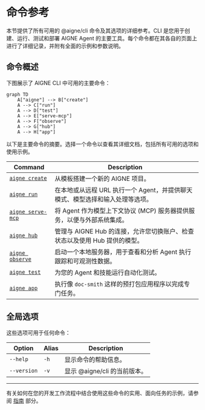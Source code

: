 # 命令参考

本节提供了所有可用的 @aigne/cli 命令及其选项的详细参考。CLI 是您用于创建、运行、测试和部署 AIGNE Agent 的主要工具。每个命令都在其各自的页面上进行了详细记录，并附有全面的示例和参数说明。

## 命令概述

下图展示了 AIGNE CLI 中可用的主要命令：

```mermaid
graph TD
    A["aigne"] --> B["create"]
    A --> C["run"]
    A --> D["test"]
    A --> E["serve-mcp"]
    A --> F["observe"]
    A --> G["hub"]
    A --> H["app"]
```

以下是主要命令的摘要。选择一个命令以查看其详细文档，包括所有可用的选项和使用示例。

| Command                                             | Description                                                                                                   |
| --------------------------------------------------- | ------------------------------------------------------------------------------------------------------------- |
| [`aigne create`](./command-reference-create.md)         | 从模板搭建一个新的 AIGNE 项目。                                                                               |
| [`aigne run`](./command-reference-run.md)               | 在本地或从远程 URL 执行一个 Agent，并提供聊天模式、模型选择和输入处理等选项。                                     |
| [`aigne serve-mcp`](./command-reference-serve-mcp.md)   | 将 Agent 作为模型上下文协议 (MCP) 服务器提供服务，以便与外部系统集成。                                          |
| [`aigne hub`](./command-reference-hub.md)               | 管理与 AIGNE Hub 的连接，允许您切换账户、检查状态以及使用 Hub 提供的模型。                                        |
| [`aigne observe`](./command-reference-observe.md)       | 启动一个本地服务器，用于查看和分析 Agent 执行跟踪和可观测性数据。                                                 |
| [`aigne test`](./command-reference-test.md)             | 为您的 Agent 和技能运行自动化测试。                                                                             |
| [`aigne app`](./command-reference-built-in-apps.md)     | 执行像 `doc-smith` 这样的预打包应用程序以完成专门任务。                                                         |

## 全局选项

这些选项可用于任何命令：

| Option          | Alias | Description                                  |
| --------------- | ----- | -------------------------------------------- |
| `--help`        | `-h`  | 显示命令的帮助信息。                         |
| `--version`     | `-v`  | 显示 @aigne/cli 的当前版本。                 |

---

有关如何在您的开发工作流程中结合使用这些命令的实用、面向任务的示例，请参阅 [指南](./guides.md) 部分。